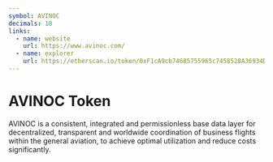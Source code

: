 ```yaml
---
symbol: AVINOC
decimals: 18
links:
  - name: website
    url: https://www.avinoc.com/
  - name: explorer
    url: https://etherscan.io/token/0xF1cA9cb74685755965c7458528A36934Df52A3EF
---
```


# AVINOC Token

AVINOC is a consistent, integrated and permissionless base data layer for decentralized, transparent and worldwide coordination of business flights within the general aviation, to achieve optimal utilization and reduce costs significantly.
